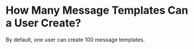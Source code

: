 # How Many Message Templates Can a User Create?<a name="smn_faq_0018"></a>

By default, one user can create 100 message templates.

